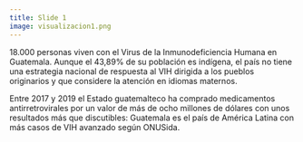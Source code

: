 ```yaml
---
title: Slide 1
image: visualizacion1.png
---
```


18.000 personas  viven con el Virus de la Inmunodeficiencia Humana en Guatemala. Aunque el 43,89% de su población es indígena, el país no tiene una estrategia nacional de respuesta al VIH dirigida a los pueblos originarios y que considere la atención en idiomas maternos.

Entre 2017 y 2019 el Estado guatemalteco ha comprado medicamentos antirretrovirales por un valor de más de ocho millones de dólares con unos resultados más que discutibles: Guatemala es el país de América Latina  con más casos de VIH avanzado según ONUSida.
